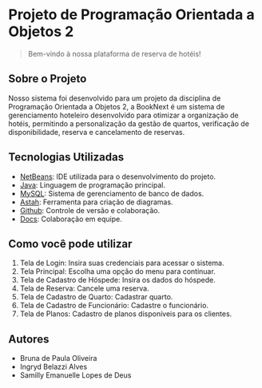 # Projeto de Programação Orientada a Objetos 2

> Bem-vindo à nossa plataforma de reserva de hotéis!

## Sobre o Projeto

Nosso sistema foi desenvolvido para um projeto da disciplina de Programação Orientada a Objetos 2, a BookNext é um sistema de gerenciamento hoteleiro desenvolvido para otimizar a organização de hotéis, permitindo a personalização da gestão de quartos, verificação de disponibilidade, reserva e cancelamento de reservas.

## Tecnologias Utilizadas

- [NetBeans](https://netbeans.apache.org/front/main/index.html): IDE utilizada para o desenvolvimento do projeto.
- [Java](https://www.java.com/en/download/help/whatis_java.html): Linguagem de programação principal.
- [MySQL](https://dev.mysql.com/doc/workbench/en/): Sistema de gerenciamento de banco de dados.
- [Astah](https://astah.net/downloads/): Ferramenta para criação de diagramas.
- [Github](https://docs.github.com/pt): Controle de versão e colaboração.
- [Docs](https://docs.google.com/): Colaboração em equipe.

## Como você pode utilizar

1. Tela de Login: Insira suas credenciais para acessar o sistema.
2. Tela Principal: Escolha uma opção do menu para continuar.
3. Tela de Cadastro de Hóspede: Insira os dados do hóspede.
4. Tela de Reserva: Cancele uma reserva.
5. Tela de Cadastro de Quarto: Cadastrar quarto.
6. Tela de Cadastro de Funcionário: Cadastre o funcionário.
7. Tela de Planos: Cadastro de planos disponíveis para os clientes.

## Autores

- Bruna de Paula Oliveira
- Ingryd Belazzi Alves
- Samilly Emanuelle Lopes de Deus 